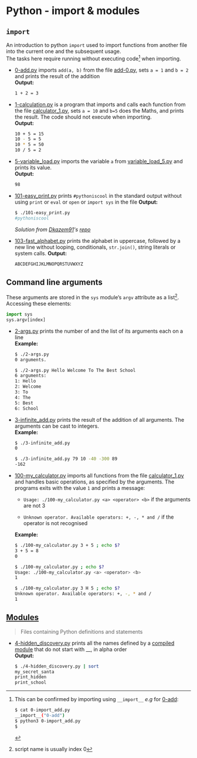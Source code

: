 # Python - import & modules

## `import`

An introduction to python `import` used to import functions from another file into the current one and the subsequent usage.  
The tasks here require running without executing code[^2] when importing.

* [0-add.py](./0-add.py) imports `add(a, b)` from the file [add-0.py](./add_0.py), sets `a = 1` and `b = 2` and prints the result of the addition  
**Output:**

  ```bash  
  1 + 2 = 3
  ```

* [1-calculation.py](./1-calculation.py) is a program that imports and calls each function from the file [calculator_1.py](./calculator_1.py), sets `a = 10` and `b=5` does the Maths, and prints the result. The code should not execute when importing.  
**Output:**

  ```bash
  10 + 5 = 15
  10 - 5 = 5
  10 * 5 = 50
  10 / 5 = 2
  ```

* [5-variable_load.py](./5-variable_load.py) imports the variable `a` from [variable_load_5.py](./variable_load_5.py) and prints its value.  
**Output:**

  ```bash
  98
  ```

* [101-easy_print.py](./101-easy_print.py) prints `#pythoniscool` in the standard output without using `print` or `eval` or `open` or `import sys` in the file
**Output:**

  ```bash
  $ ./101-easy_print.py
  #pythoniscool
  ```

   _Solution from [Dkazem91](https://github.com/Dkazem91)'s [repo](https://github.com/Dkazem91/holbertonschool-higher_level_programming/tree/master/0x02-python-import_modules)_

* [103-fast_alphabet.py](./103-fast_alphabet.py) prints the alphabet in uppercase, followed by a new line without looping, conditionals, `str.join()`, string literals or system calls.
**Output:**

  ```bash
  ABCDEFGHIJKLMNOPQRSTUVWXYZ
  ```

## Command line arguments

These arguments are stored in the `sys` module’s `argv` attribute as a list[^1].
Accessing these elements:

```python
import sys
sys.argv[index]
```

* [2-args.py](./2-args.py) prints the number of and the list of its arguments each on a line  
**Example:**

  ```bash
  $ ./2-args.py 
  0 arguments.

  $ ./2-args.py Hello Welcome To The Best School
  6 arguments:
  1: Hello
  2: Welcome
  3: To
  4: The
  5: Best
  6: School
  ```

* [3-infinite_add.py](./3-infinite_add.py) prints the result of the addition of all arguments. The arguments can be cast to integers.  
**Example:**

  ```bash
  $ ./3-infinite_add.py
  0

  $ ./3-infinite_add.py 79 10 -40 -300 89 
  -162
  ```

* [100-my_calculator.py](./100-my_calculator.py) imports all functions from the file [calculator_1.py](./calculator_1.py) and handles basic operations, as specified by the arguments. The programs exits with the value `1` and prints a message:

  * `Usage: ./100-my_calculator.py <a> <operator> <b>` if the arguments are not 3

  * `Unknown operator. Available operators: +, -, * and /` if the operator is not recognised
  
  **Example:**

  ```bash
  $ ./100-my_calculator.py 3 + 5 ; echo $?
  3 + 5 = 8
  0

  $ ./100-my_calculator.py ; echo $?
  Usage: ./100-my_calculator.py <a> <operator> <b>
  1

  $ ./100-my_calculator.py 3 H 5 ; echo $?
  Unknown operator. Available operators: +, -, * and /
  1 
  ```

## [Modules](https://docs.python.org/3.8/tutorial/modules.html)
>
> Files containing Python definitions and statements

* [4-hidden_discovery.py](./4-hidden_discovery.py) prints all the names defined by a [compiled module](https://github.com/holbertonschool/0x02.py/raw/master/hidden_4.pyc) that do not start with __, in alpha order  
**Output:**

  ```bash
  $ ./4-hidden_discovery.py | sort
  my_secret_santa
  print_hidden
  print_school
  ```

[^1]: script name is usually index 0  
[^2]: This can be confirmed by importing using `__import__`  _e.g_ for [0-add](./0-add.py):

    ```bash
    $ cat 0-import_add.py
	__import__("0-add")
	$ python3 0-import_add.py
	$
	```
